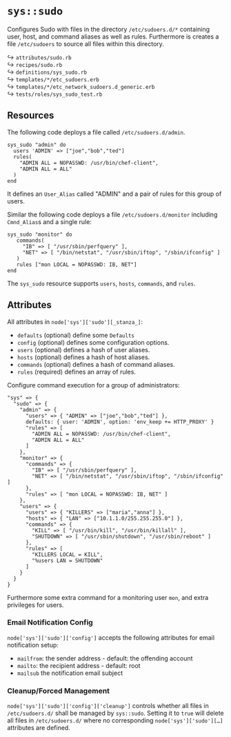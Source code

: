# `sys::sudo`

Configures Sudo with files in the directory `/etc/sudoers.d/*` containing user,
host, and command aliases as well as rules.
Furthermore is creates a file `/etc/sudoers` to source all files within this
directory.

↪ `attributes/sudo.rb`  
↪ `recipes/sudo.rb`  
↪ `definitions/sys_sudo.rb`  
↪ `templates/*/etc_sudoers.erb`  
↪ `templates/*/etc_network_sudoers.d_generic.erb`  
↪ `tests/roles/sys_sudo_test.rb`

## Resources

The following code deploys a file called `/etc/sudoers.d/admin`.

    sys_sudo "admin" do
      users 'ADMIN' => ["joe","bob","ted"]
      rules(
        "ADMIN ALL = NOPASSWD: /usr/bin/chef-client",
        "ADMIN ALL = ALL"
      )
    end

It defines an `User_Alias` called "ADMIN" and a pair of rules for this group of
users.

Similar the following code deploys a file `/etc/sudoers.d/monitor` including
`Cmnd_Alias`s and a single rule:

    sys_sudo "monitor" do
       commands(
         "IB" => [ "/usr/sbin/perfquery" ],
         "NET" => [ "/bin/netstat", "/usr/sbin/iftop", "/sbin/ifconfig" ]
       )
       rules ["mon LOCAL = NOPASSWD: IB, NET"]
    end

The `sys_sudo` resource supports `users`, `hosts`, `commands`, and `rules`.

## Attributes

All attributes in `node['sys']['sudo'][_stanza_]`:

* `defaults` (optional) define some `Defaults`
* `config` (optional) defines some configuration options.
* `users` (optional) defines a hash of user aliases.
* `hosts` (optional) defines a hash of host aliases.
* `commands` (optional) defines a hash of command aliases.
* `rules` (required) defines an array of rules.

Configure command execution for a group of administrators:

    "sys" => {
      "sudo" => {
        "admin" => {
          "users" => { "ADMIN" => ["joe","bob","ted"] },
          defaults: { user: 'ADMIN', option: 'env_keep += HTTP_PROXY' }
          "rules" => [
            "ADMIN ALL = NOPASSWD: /usr/bin/chef-client",
            "ADMIN ALL = ALL"
          ]
        },
        "monitor" => {
          "commands" => {
            "IB" => [ "/usr/sbin/perfquery" ],
            "NET" => [ "/bin/netstat", "/usr/sbin/iftop", "/sbin/ifconfig" ]
          },
          "rules" => [ "mon LOCAL = NOPASSWD: IB, NET" ]
        },
        "users" => {
          "users" => { "KILLERS" => ["maria","anna"] },
          "hosts" => { "LAN" => ["10.1.1.0/255.255.255.0"] },
          "commands" => {
            "KILL" => [ "/usr/bin/kill", "/usr/bin/killall" ],
            "SHUTDOWN" => [ "/usr/sbin/shutdown", "/usr/sbin/reboot" ]
          },
          "rules" => [
            "KILLERS LOCAL = KILL",
            "%users LAN = SHUTDOWN"
          ]
        }
      }
    }

Furthermore some extra command for a monitoring user `mon`, and extra privileges
for users.

### Email Notification Config

`node['sys']['sudo']['config']` accepts the following attributes for
email notification setup:

* `mailfrom`: the sender address - default: the offending account
* `mailto`: the recipient address - default: root
* `mailsub` the notification email subject

### Cleanup/Forced Management

`node['sys']['sudo']['config']['cleanup']` controls whether all files
in `/etc/sudoers.d/` shall be managed by `sys::sudo`.
Setting it to `true` will delete all files in `/etc/sudoers.d/` where no
corresponding `node['sys']['sudo'][…]` attributes are defined.
